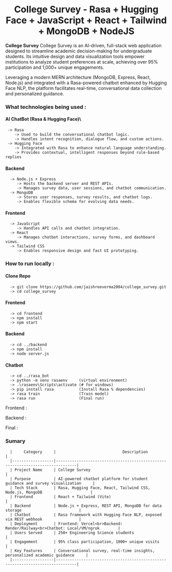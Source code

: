<h1 align="center">College Survey - Rasa + Hugging Face + JavaScript + React + Tailwind + MongoDB + NodeJS  </h1>
<p><strong>College Survey</strong> College Survey is an AI-driven, full-stack web application designed to streamline academic decision-making for undergraduate students. Its intuitive design and data visualization tools empower institutions to analyze student preferences at scale, achieving over 95% participation and 1,000+ unique engagements.</p>

<p>Leveraging a modern MERN architecture (MongoDB, Express, React, Node.js) and integrated with a Rasa-powered chatbot enhanced by Hugging Face NLP, the platform facilitates real-time, conversational data collection and personalized guidance.</p>

### What technologies being used :
#### AI ChatBot (Rasa & Hugging Face)\
     -> Rasa 
        -> Used to build the conversational chatbot logic.
        -> Handles intent recognition, dialogue flow, and custom actions.
     -> Hugging Face
        -> Integrated with Rasa to enhance natural language understanding.
        -> Provides contextual, intelligent responses beyond rule-based replies
#### Backend 
      -> Node.js + Express
         -> Hosts the backend server and REST APIs.
         -> Manages survey data, user sessions, and chatbot communication.
      -> MongoDB
         -> Stores user responses, survey results, and chatbot logs.
         -> Enables flexible schema for evolving data needs.
#### Frontend 
      -> JavaScript
         -> Handles API calls and chatbot integration.
      -> React
         -> Manages chatbot interactions, survey forms, and dashboard views.
      -> Tailwind CSS
         -> Enables responsive design and fast UI prototyping.
         
### How to run locally :
#### Clone Repo 
      -> git clone https://github.com/jaishreeverma2004/college_survey.git
      -> cd college_survey
#### Frontend 
      -> cd frontend
      -> npm install
      -> npm start
#### Backend 
      -> cd ../backend
      -> npm install
      -> node server.js
#### Chatbot 
      -> cd ../rasa_bot
      -> python -m venv rasaenv     (virtual environment)
      -> .\rasaenv\Scripts\activate (# for windows)
      -> pip install rasa           (Install Rasa % dependencies)
      -> rasa train                 (Train model)
      -> rasa run                   (Final run)

Frontend :

Backend  :

Final    : 

### Sumary 
      |     Category     |                             Description                                       |
      |------------------|-------------------------------------------------------------------------------|
      | Project Name     | College Survey                                                                |
      | Purpose          | AI-powered chatbot platform for student guidance and survey visualization     |
      | Tech Stack       | Rasa, Hugging Face, React, Tailwind CSS, Node.js, MongoDB                     |
      | Frontend         | React + Tailwind (Vite)                                                       |
      | Backend          | Node.js + Express, REST API, MongoDB for data storage                         |
      | Chatbot          | Rasa framework with Hugging Face NLP, exposed via REST webhook                |
      | Deployment       | Frontend: Vercel<br>Backend: Render/Railway<br>Chatbot: Local/VM/ngrok        |
      | Users Served     | 250+ Engineering Science students                                             |
      | Engagement       | 95% class participation, 1000+ unique visits                                  |
      | Key Features     | Conversational survey, real-time insights, personalized academic guidance     |
      |------------------|-------------------------------------------------------------------------------|












